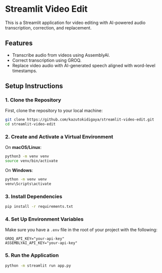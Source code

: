 # Streamlit Video Edit

This is a Streamlit application for video editing with AI-powered audio transcription, correction, and replacement.

## Features

- Transcribe audio from videos using AssemblyAI.
- Correct transcription using GROQ.
- Replace video audio with AI-generated speech aligned with word-level timestamps.

## Setup Instructions

### 1. Clone the Repository

First, clone the repository to your local machine:

```bash
git clone https://github.com/kazutokidigaya/streamlit-video-edit.git
cd streamlit-video-edit
```

### 2. Create and Activate a Virtual Environment

On **macOS/Linux**:

```bash
python3 -m venv venv
source venv/bin/activate
```

On **Windows**:

```bash
python -m venv venv
venv\Scripts\activate
```

### 3. Install Dependencies

```bash
pip install -r requirements.txt
```

### 4. Set Up Environment Variables

Make sure you have a `.env` file in the root of your project with the following:

```
GROQ_API_KEY="your-api-key"
ASSEMBLYAI_API_KEY="your-api-key"
```

### 5. Run the Application

```bash
python -m streamlit run app.py
```
